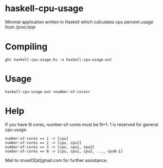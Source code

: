 haskell-cpu-usage
=================

Minimal application written in Haskell which calculates cpu percent usage from /proc/stat


Compiling
=========

	ghc haskell-cpu-usage.hs -o haskell-cpu-usage.out


Usage
=====

	haskell-cpu-usage.out <number-of-cores>


Help
====

If you have N cores, number-of-cores must be N+1. 1 is reserved for general cpu usage.

	number-of-cores == 1 -> [cpu]
	number-of-cores == 2 -> [cpu, cpu1]
	number-of-cores == 3 -> [cpu, cpu1, cpu2]
	number-of-cores == N -> [cpu, cpu1, cpu2, ..., cpuN-1]

Mail to nnoell3[at]gmail.com for further assistance.
